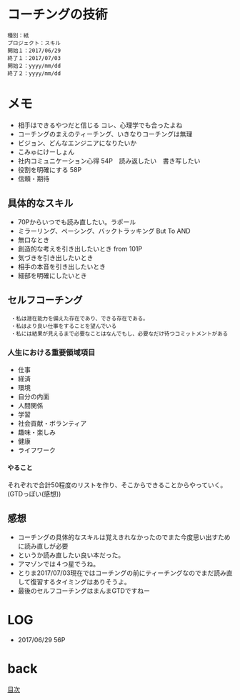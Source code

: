 # コーチングの技術

    種別：紙
    プロジェクト：スキル
    開始１：2017/06/29
    終了１：2017/07/03
    開始２：yyyy/mm/dd
    終了２：yyyy/mm/dd

# メモ
- 相手はできるやつだと信じる コレ、心理学でも合ったよね
- コーチングのまえのティーチング、いきなりコーチングは無理
- ビジョン、どんなエンジニアになりたいか
- こみゅにけーしょん
- 社内コミュニケーション心得 54P　読み返したい　書き写したい
- 役割を明確にする 58P
- 信頼・期待

## 具体的なスキル
- 70Pからいつでも読み直したい。ラポール
- ミラーリング、ペーシング、バックトラッキング But To AND
- 無口なとき
- 創造的な考えを引き出したいとき from 101P
- 気づきを引き出したいとき
- 相手の本音を引き出したいとき
- 細部を明確にしたいとき

## セルフコーチング

     ・私は潜在能力を備えた存在であり、できる存在である。
     ・私はより良い仕事をすることを望んでいる
     ・私には結果が見えるまで必要なことはなんでもし、必要なだけ待つコミットメントがある

### 人生における重要領域項目
- 仕事
- 経済
- 環境
- 自分の内面
- 人間関係
- 学習
- 社会貢献・ボランティア
- 趣味・楽しみ
- 健康
- ライフワーク

#### やること
それぞれで合計50程度のリストを作り、そこからできることからやっていく。
(GTDっぽい(感想))

## 感想
- コーチングの具体的なスキルは覚えきれなかったのでまた今度思い出すために読み直しが必要
- というか読み直したい良い本だった。
- アマゾンでは４つ星でうね。
- とりま2017/07/03現在ではコーチングの前にティーチングなのでまだ読み直して復習するタイミングはありそうよ。
- 最後のセルフコーチングはまんまGTDですねー

# LOG
- 2017/06/29 56P

# back
[目次](../README.md)
